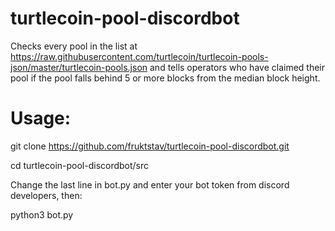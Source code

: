 # turtlecoin-pool-discordbot

Checks every pool in the list at https://raw.githubusercontent.com/turtlecoin/turtlecoin-pools-json/master/turtlecoin-pools.json and tells operators who have claimed their pool if the pool falls behind 5 or more blocks from the median block height.

# Usage:

git clone https://github.com/fruktstav/turtlecoin-pool-discordbot.git

cd turtlecoin-pool-discordbot/src

Change the last line in bot.py and enter your bot token from discord developers, then:

python3 bot.py
